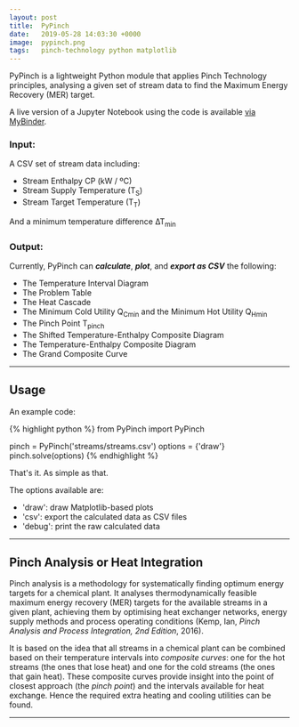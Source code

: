 ```yaml
---
layout: post
title:  PyPinch
date:   2019-05-28 14:03:30 +0000
image:  pypinch.png
tags:   pinch-technology python matplotlib
---
```


PyPinch is a lightweight Python module that applies Pinch Technology principles, analysing a given set of stream data to find the Maximum Energy Recovery (MER) target.

A live version of a Jupyter Notebook using the code is available [via MyBinder](https://mybinder.org/v2/gh/anicusan/PyPinch/master?filepath=tutorial%2F).

### Input: 
A CSV set of stream data including:
- Stream Enthalpy CP (kW / ºC)
- Stream Supply Temperature (T<sub>S</sub>)
- Stream Target Temperature (T<sub>T</sub>)

And a minimum temperature difference ∆T<sub>min</sub>

### Output:
Currently, PyPinch can **_calculate_**, **_plot_**, and **_export as CSV_** the following:
- The Temperature Interval Diagram
- The Problem Table
- The Heat Cascade
- The Minimum Cold Utility Q<sub>Cmin</sub> and the Minimum Hot Utility Q<sub>Hmin</sub>
- The Pinch Point T<sub>pinch</sub>
- The Shifted Temperature-Enthalpy Composite Diagram
- The Temperature-Enthalpy Composite Diagram
- The Grand Composite Curve

---

## Usage

An example code:

{% highlight python %}
from PyPinch import PyPinch

pinch = PyPinch('streams/streams.csv')
options = {'draw'}
pinch.solve(options)
{% endhighlight %}


That's it. As simple as that.

The options available are:
- 'draw': draw Matplotlib-based plots
- 'csv': export the calculated data as CSV files
- 'debug': print the raw calculated data

---

## Pinch Analysis or Heat Integration

Pinch analysis is a methodology for systematically finding optimum energy targets for a chemical plant. It analyses thermodynamically feasible maximum energy recovery (MER) targets for the available streams in a given plant, achieving them by optimising heat exchanger networks, energy supply methods and process operating conditions (Kemp, Ian, _Pinch Analysis and Process Integration, 2nd Edition_, 2016).

It is based on the idea that all streams in a chemical plant can be combined based on their temperature intervals into _composite curves_: one for the hot streams (the ones that lose heat) and one for the cold streams (the ones that gain heat). These composite curves provide insight into the point of closest approach (the _pinch point_) and the intervals available for heat exchange. Hence the required extra heating and cooling utilities can be found.

---





